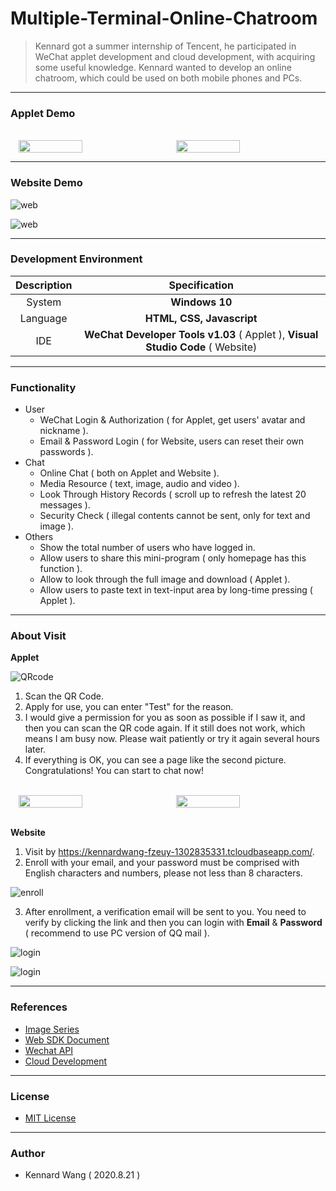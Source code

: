 # Multiple-Terminal-Online-Chatroom

> Kennard got a summer internship of Tencent, he participated in WeChat applet development
> and cloud development, with acquiring some useful knowledge. Kennard wanted to develop
> an online chatroom, which could be used on both mobile phones and PCs.

------

### Applet Demo
<br>
<div style="display: flex; flex-direction: row; justify-content: space-around; align-content: center">
    <image src="https://kennardwang.github.io/ImageSource/Multiple-Terminal-Online-Chatroom/applet1.png" width="45%"></image>
    <image src="https://kennardwang.github.io/ImageSource/Multiple-Terminal-Online-Chatroom/applet2.png" width="45%"></image>
</div>  

------

### Website Demo

![web](https://kennardwang.github.io/ImageSource/Multiple-Terminal-Online-Chatroom/web1.png)  

![web](https://kennardwang.github.io/ImageSource/Multiple-Terminal-Online-Chatroom/web2.png)

------

### Development Environment
|Description|Specification|
|:---:|:---:|
|System|**Windows 10**|
|Language|**HTML, CSS, Javascript**|
|IDE|**WeChat Developer Tools v1.03** ( Applet ), **Visual Studio Code** ( Website) |

------

### Functionality
+ User
  + WeChat Login & Authorization ( for Applet, get users' avatar and nickname ).
  + Email & Password Login ( for Website, users can reset their own passwords ).
+ Chat
  + Online Chat ( both on Applet and Website ).
  + Media Resource ( text, image, audio and video ).
  + Look Through History Records ( scroll up to refresh the latest 20 messages ).
  + Security Check ( illegal contents cannot be sent, only for text and image ).
+ Others
  + Show the total number of users who have logged in.
  + Allow users to share this mini-program ( only homepage has this function ).
  + Allow to look through the full image and download ( Applet ).
  + Allow users to paste text in text-input area by long-time pressing ( Applet ).

------

### About Visit
**Applet**

![QRcode](https://kennardwang.github.io/ImageSource/Multiple-Terminal-Online-Chatroom/chat.jpg)

1. Scan the QR Code.
2. Apply for use, you can enter "Test" for the reason.
3. I would give a permission for you as soon as possible if I saw it, and then you can scan the QR code again. If it still does not work, which means I am busy now. Please wait patiently or try it again several hours later.  
4. If everything is OK, you can see a page like the second picture. Congratulations! You can start to chat now!

<br>
<div style="display: flex; flex-direction: row; justify-content: space-around; align-content: center">
<image src="https://kennardwang.github.io/ImageSource/Multiple-Terminal-Online-Chatroom/login1.png" width="45%"></image>
<image src="https://kennardwang.github.io/ImageSource/Multiple-Terminal-Online-Chatroom/login2.png" width="45%"></image>
</div> 
<br>

**Website** 
1. Visit by https://kennardwang-fzeuy-1302835331.tcloudbaseapp.com/.
2. Enroll with your email, and your password must be comprised with English characters and numbers, please not less than 8 characters.

![enroll](https://kennardwang.github.io/ImageSource/Multiple-Terminal-Online-Chatroom/login3.png)

3. After enrollment, a verification email will be sent to you. You need to verify by clicking the link and then you can login with **Email** & **Password** ( recommend to use PC version of QQ mail ).

![login](https://kennardwang.github.io/ImageSource/Multiple-Terminal-Online-Chatroom/login4.jpg)
  
![login](https://kennardwang.github.io/ImageSource/Multiple-Terminal-Online-Chatroom/login5.png)

------

### References
+ [Image Series](https://wallhaven.cc/w/39v996)
+ [Web SDK Document](https://www.cloudbase.net/sdk.html)
+ [Wechat API](https://developers.weixin.qq.com/miniprogram/dev/api/)
+ [Cloud Development](https://developers.weixin.qq.com/miniprogram/dev/wxcloud/basis/getting-started.html)

------

### License
+ [MIT License](https://github.com/KennardWang/Multiple-Terminal-Online-Chatroom/blob/master/LICENSE)

------

### Author
+ Kennard Wang ( 2020.8.21 )
